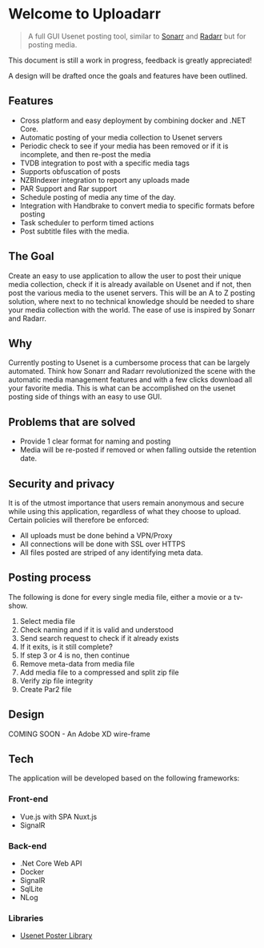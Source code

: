 # Welcome to Uploadarr

> A full GUI Usenet posting tool, similar to [Sonarr](https://link](https://github.com/Sonarr/Sonarr)) and [Radarr](https://github.com/Radarr/Radarr) but for posting media.

This document is still a work in progress, feedback is greatly appreciated!

A design will be drafted once the goals and features have been outlined.

## Features

- Cross platform and easy deployment by combining docker and .NET Core.
- Automatic posting of your media collection to Usenet servers
- Periodic check to see if your media has been removed or if it is incomplete, and then re-post the media
- TVDB integration to post with a specific media tags
- Supports obfuscation of posts
- NZBIndexer integration to report any uploads made
- PAR Support and Rar support
- Schedule posting of media any time of the day.
- Integration with Handbrake to convert media to specific formats before posting
- Task scheduler to perform timed actions
- Post subtitle files with the media.

## The Goal

Create an easy to use application to allow the user to post their unique media collection, check if it is already available on Usenet and if not, then post the various media to the usenet servers. This will be an A to Z posting solution, where next to no technical knowledge should be needed to share your media collection with the world. The ease of use is inspired by Sonarr and Radarr.

## Why

Currently posting to Usenet is a cumbersome process that can be largely automated. Think how Sonarr and Radarr revolutionized the scene with the automatic media management features and with a few clicks download all your favorite media. This is what can be accomplished on the usenet posting side of things with an easy to use GUI.

## Problems that are solved

- Provide 1 clear format for naming and posting
- Media will be re-posted if removed or when falling outside the retention date.  

## Security and privacy

It is of the utmost importance that users remain anonymous and secure while using this application, regardless of what they choose to upload. Certain policies will therefore be enforced:

- All uploads must be done behind a VPN/Proxy
- All connections will be done with SSL over HTTPS
- All files posted are striped of any identifying meta data.

## Posting process

The following is done for every single media file, either a movie or a tv-show.

1. Select media file
2. Check naming and if it is valid and understood
3. Send search request to check if it already exists
4. If it exits, is it still complete?
5. If step 3 or 4 is no, then continue
6. Remove meta-data from media file
7. Add media file to a compressed and split zip file
8. Verify zip file integrity
9. Create Par2 file


## Design

COMING SOON - An Adobe XD wire-frame

## Tech

The application will be developed based on the following frameworks:

### Front-end

- Vue.js with SPA Nuxt.js
- SignalR

### Back-end

- .Net Core Web API
- Docker
- SignalR
- SqlLite
- NLog
  
### Libraries

- [Usenet Poster Library](https://github.com/keimpema/usenet)